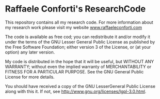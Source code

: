 # Raffaele Conforti's ResearchCode
This repository contains all my research code.
For more information about my research work please visit my website
www.raffaeleconforti.com

The code is available as free cod; you can redistribute it and/or modify
it under the terms of the GNU Lesser General Public License as published by
the Free Software Foundation; either version 3 of the License, or
(at your option) any later version.

My code is distributed in the hope that it will be useful,
but WITHOUT ANY WARRANTY; without even the implied warranty of
MERCHANTABILITY or FITNESS FOR A PARTICULAR PURPOSE. See the
GNU General Public License for more details.

You should have received a copy of the GNU LesserGeneral Public License
along with this it.
If not, see <http://www.gnu.org/licenses/lgpl-3.0.html>.
